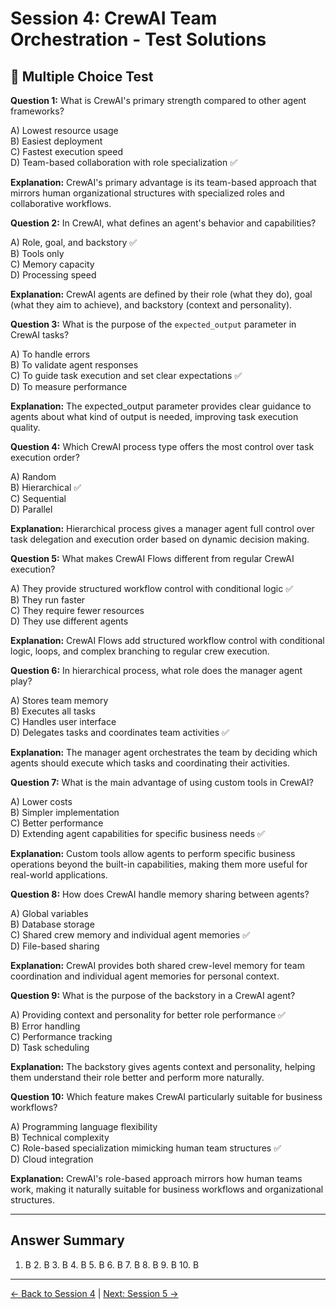 # Session 4: CrewAI Team Orchestration - Test Solutions

## 📝 Multiple Choice Test

**Question 1:** What is CrewAI's primary strength compared to other agent frameworks?  

A) Lowest resource usage  
B) Easiest deployment  
C) Fastest execution speed  
D) Team-based collaboration with role specialization ✅  

**Explanation:** CrewAI's primary advantage is its team-based approach that mirrors human organizational structures with specialized roles and collaborative workflows.

**Question 2:** In CrewAI, what defines an agent's behavior and capabilities?  

A) Role, goal, and backstory ✅  
B) Tools only  
C) Memory capacity  
D) Processing speed  

**Explanation:** CrewAI agents are defined by their role (what they do), goal (what they aim to achieve), and backstory (context and personality).

**Question 3:** What is the purpose of the `expected_output` parameter in CrewAI tasks?  

A) To handle errors  
B) To validate agent responses  
C) To guide task execution and set clear expectations ✅  
D) To measure performance  

**Explanation:** The expected_output parameter provides clear guidance to agents about what kind of output is needed, improving task execution quality.

**Question 4:** Which CrewAI process type offers the most control over task execution order?  

A) Random  
B) Hierarchical ✅  
C) Sequential  
D) Parallel  

**Explanation:** Hierarchical process gives a manager agent full control over task delegation and execution order based on dynamic decision making.

**Question 5:** What makes CrewAI Flows different from regular CrewAI execution?  

A) They provide structured workflow control with conditional logic ✅  
B) They run faster  
C) They require fewer resources  
D) They use different agents  

**Explanation:** CrewAI Flows add structured workflow control with conditional logic, loops, and complex branching to regular crew execution.

**Question 6:** In hierarchical process, what role does the manager agent play?  

A) Stores team memory  
B) Executes all tasks  
C) Handles user interface  
D) Delegates tasks and coordinates team activities ✅  

**Explanation:** The manager agent orchestrates the team by deciding which agents should execute which tasks and coordinating their activities.

**Question 7:** What is the main advantage of using custom tools in CrewAI?  

A) Lower costs  
B) Simpler implementation  
C) Better performance  
D) Extending agent capabilities for specific business needs ✅  

**Explanation:** Custom tools allow agents to perform specific business operations beyond the built-in capabilities, making them more useful for real-world applications.

**Question 8:** How does CrewAI handle memory sharing between agents?  

A) Global variables  
B) Database storage  
C) Shared crew memory and individual agent memories ✅  
D) File-based sharing  

**Explanation:** CrewAI provides both shared crew-level memory for team coordination and individual agent memories for personal context.

**Question 9:** What is the purpose of the backstory in a CrewAI agent?  

A) Providing context and personality for better role performance ✅  
B) Error handling  
C) Performance tracking  
D) Task scheduling  

**Explanation:** The backstory gives agents context and personality, helping them understand their role better and perform more naturally.

**Question 10:** Which feature makes CrewAI particularly suitable for business workflows?  

A) Programming language flexibility  
B) Technical complexity  
C) Role-based specialization mimicking human team structures ✅  
D) Cloud integration  

**Explanation:** CrewAI's role-based approach mirrors how human teams work, making it naturally suitable for business workflows and organizational structures.

---

## Answer Summary

1. B  2. B  3. B  4. B  5. B  6. B  7. B  8. B  9. B  10. B

---

[← Back to Session 4](Session4_CrewAI_Team_Orchestration.md) | [Next: Session 5 →](Session5_PydanticAI_Type_Safe_Agents.md)